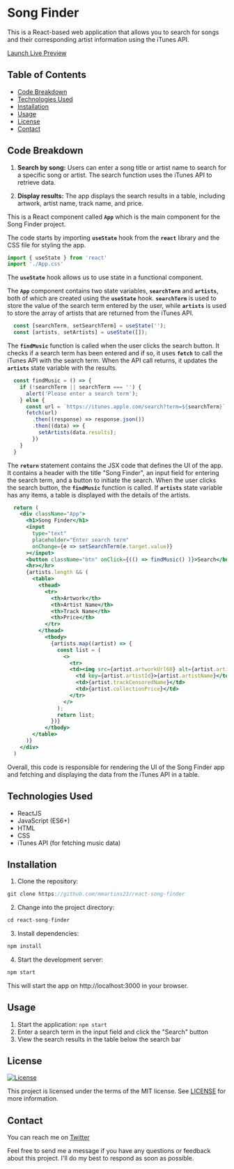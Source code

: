 # Song Finder

This is a React-based web application that allows you to search for songs and their corresponding artist information using the iTunes API. 

[Launch Live Preview](https://celadon-queijadas-c8cba0.netlify.app/)


## Table of Contents

- [Code Breakdown](#code-breakdown)
- [Technologies Used](#technologies-used)
- [Installation](#installation)
- [Usage](#usage)
- [License](#license)
- [Contact](#contact)


## Code Breakdown

1. **Search by song:** Users can enter a song title or artist name to search for a specific song or artist. The search function uses the iTunes API to retrieve data.

2. **Display results:** The app displays the search results in a table, including artwork, artist name, track name, and price.

This is a React component called **`App`** which is the main component for the Song Finder project.

The code starts by importing **`useState`** hook from the **`react`** library and the CSS file for styling the app.

```jsx
import { useState } from 'react'
import './App.css'
```

The **`useState`** hook allows us to use state in a functional component.

The **`App`** component contains two state variables, **`searchTerm`** and **`artists`**, both of which are created using the **`useState`** hook. **`searchTerm`** is used to store the value of the search term entered by the user, while **`artists`** is used to store the array of artists that are returned from the iTunes API.

```jsx
  const [searchTerm, setSearchTerm] = useState('');
  const [artists, setArtists] = useState([]);
```

The **`findMusic`** function is called when the user clicks the search button. It checks if a search term has been entered and if so, it uses **`fetch`** to call the iTunes API with the search term. When the API call returns, it updates the **`artists`** state variable with the results.

```jsx
  const findMusic = () => {
    if (!searchTerm || searchTerm === '') {
      alert('Please enter a search term');
    } else {
      const url = `https://itunes.apple.com/search?term=${searchTerm}`;
      fetch(url)
        .then((response) => response.json())
        .then((data) => {
          setArtists(data.results);
        })
    }
  }
```

The **`return`** statement contains the JSX code that defines the UI of the app. It contains a header with the title "Song Finder", an input field for entering the search term, and a button to initiate the search. When the user clicks the search button, the **`findMusic`** function is called. If **`artists`** state variable has any items, a table is displayed with the details of the artists.

```jsx
  return (
    <div className="App">
      <h1>Song Finder</h1>
      <input
        type="text"
        placeholder="Enter search term"
        onChange={e => setSearchTerm(e.target.value)}
      ></input>
      <button className="btn" onClick={(() => findMusic() )}>Search</button>
      <hr></hr>
      {artists.length && (
        <table>
          <thead>
            <tr>
              <th>Artwork</th>
              <th>Artist Name</th>
              <th>Track Name</th>
              <th>Price</th>
            </tr>
          </thead>
            <tbody>
              {artists.map((artist) => {
                const list = (
                  <>
                    <tr>
                    <td><img src={artist.artworkUrl60} alt={artist.artistName} /></td>
                      <td key={artist.artistId}>{artist.artistName}</td>
                      <td>{artist.trackCensoredName}</td>
                      <td>{artist.collectionPrice}</td>
                    </tr>
                  </>
                );
                return list;
              })}
            </tbody>
        </table>
      )}
    </div>
  )

```

Overall, this code is responsible for rendering the UI of the Song Finder app and fetching and displaying the data from the iTunes API in a table.


## Technologies Used

- ReactJS
- JavaScript (ES6+)
- HTML
- CSS
- iTunes API (for fetching music data)

## Installation

1. Clone the repository:

```js
git clone https://github.com/mmartins23/react-song-finder
```

2. Change into the project directory:

```js
cd react-song-finder
```

3. Install dependencies:

```js
npm install
```

4. Start the development server:

```js
npm start
```

This will start the app on http://localhost:3000 in your browser.

## Usage

1. Start the application: `npm start`
2. Enter a search term in the input field and click the "Search" button
3. View the search results in the table below the search bar


## License

[![License](https://img.shields.io/badge/license-MIT-blue.svg)](https://opensource.org/licenses/MIT)

This project is licensed under the terms of the MIT license. See [LICENSE](LICENSE) for more information.


## Contact

You can reach me on [Twitter](https://twitter.com/23mmartins)


Feel free to send me a message if you have any questions or feedback about this project. I'll do my best to respond as soon as possible.
